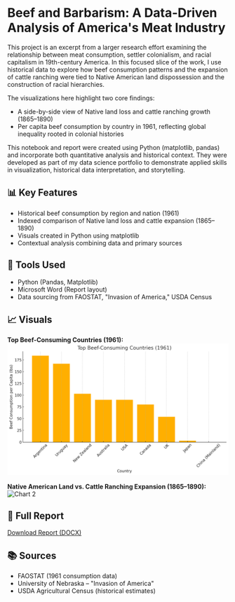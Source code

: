 # Beef and Barbarism: A Data-Driven Analysis of America's Meat Industry

This project is an excerpt from a larger research effort examining the relationship between meat consumption, settler colonialism, and racial capitalism in 19th-century America. In this focused slice of the work, I use historical data to explore how beef consumption patterns and the expansion of cattle ranching were tied to Native American land dispossession and the construction of racial hierarchies.

The visualizations here highlight two core findings:
- A side-by-side view of Native land loss and cattle ranching growth (1865–1890)
- Per capita beef consumption by country in 1961, reflecting global inequality rooted in colonial histories

This notebook and report were created using Python (matplotlib, pandas) and incorporate both quantitative analysis and historical context. They were developed as part of my data science portfolio to demonstrate applied skills in visualization, historical data interpretation, and storytelling.


## 📊 Key Features
- Historical beef consumption by region and nation (1961)
- Indexed comparison of Native land loss and cattle expansion (1865–1890)
- Visuals created in Python using matplotlib
- Contextual analysis combining data and primary sources

## 🧰 Tools Used
- Python (Pandas, Matplotlib)
- Microsoft Word (Report layout)
- Data sourcing from FAOSTAT, "Invasion of America," USDA Census

## 📈 Visuals

**Top Beef-Consuming Countries (1961):**  
![Chart 1](charts/top_beef_consuming_countries_1961.png)

**Native American Land vs. Cattle Ranching Expansion (1865–1890):**  
![Chart 2](charts/side_by_side_land_vs_cattle.png)

## 📄 Full Report
[Download Report (DOCX)](Beef_and_Barbarism_Data_Internship_Portfolio.docx)

## 📚 Sources
- FAOSTAT (1961 consumption data)
- University of Nebraska – "Invasion of America"
- USDA Agricultural Census (historical estimates)